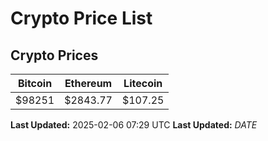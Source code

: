 # Crypto Price List

## Crypto Prices
| Bitcoin | Ethereum | Litecoin |
| ------- | -------- | -------- |
| $98251 | $2843.77 | $107.25 |
**Last Updated:** 2025-02-06 07:29 UTC
**Last Updated:** $DATE$
